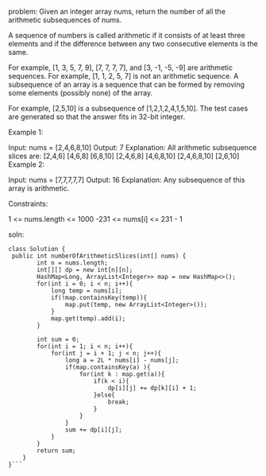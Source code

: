 problem:
Given an integer array nums, return the number of all the arithmetic subsequences of nums.

A sequence of numbers is called arithmetic if it consists of at least three elements and if the difference between any two consecutive elements is the same.

For example, [1, 3, 5, 7, 9], [7, 7, 7, 7], and [3, -1, -5, -9] are arithmetic sequences.
For example, [1, 1, 2, 5, 7] is not an arithmetic sequence.
A subsequence of an array is a sequence that can be formed by removing some elements (possibly none) of the array.

For example, [2,5,10] is a subsequence of [1,2,1,2,4,1,5,10].
The test cases are generated so that the answer fits in 32-bit integer.

 

Example 1:

Input: nums = [2,4,6,8,10]
Output: 7
Explanation: All arithmetic subsequence slices are:
[2,4,6]
[4,6,8]
[6,8,10]
[2,4,6,8]
[4,6,8,10]
[2,4,6,8,10]
[2,6,10]
Example 2:

Input: nums = [7,7,7,7,7]
Output: 16
Explanation: Any subsequence of this array is arithmetic.
 

Constraints:

1  <= nums.length <= 1000
-231 <= nums[i] <= 231 - 1


soln:
```
class Solution {
 public int numberOfArithmeticSlices(int[] nums) {
        int n = nums.length;
        int[][] dp = new int[n][n];
        HashMap<Long, ArrayList<Integer>> map = new HashMap<>();
        for(int i = 0; i < n; i++){
            long temp = nums[i];
            if(!map.containsKey(temp)){
                map.put(temp, new ArrayList<Integer>());
            }
            map.get(temp).add(i);
        }

        int sum = 0;
        for(int i = 1; i < n; i++){
            for(int j = i + 1; j < n; j++){
                long a = 2L * nums[i] - nums[j];
                if(map.containsKey(a) ){
                    for(int k : map.get(a)){
                        if(k < i){
                            dp[i][j] += dp[k][i] + 1;
                        }else{
                            break;
                        }
                    }
                }
                sum += dp[i][j];
            }
        }
        return sum;
    }
}```